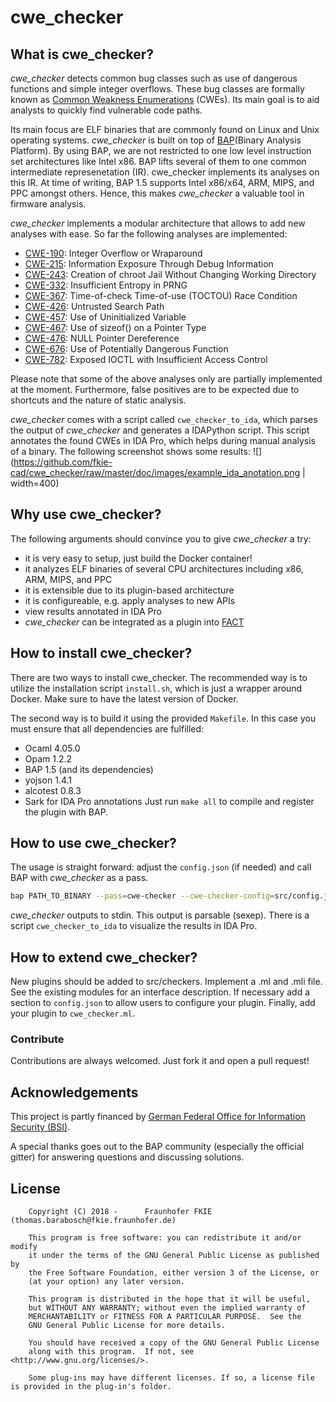 # cwe_checker #
## What is cwe_checker? ## 
*cwe_checker* detects common bug classes such as use of dangerous functions and simple integer overflows. These bug classes are formally known as [Common Weakness Enumerations](https://cwe.mitre.org/) (CWEs). Its main goal is to aid analysts to quickly find vulnerable code paths.

Its main focus are ELF binaries that are commonly found on Linux and Unix operating systems. *cwe_checker* is built on top of [BAP](https://github.com/BinaryAnalysisPlatform/bap)(Binary Analysis Platform). By using BAP, we are not restricted to one low level instruction set architectures like Intel x86. BAP lifts several of them to one common intermediate represenetation (IR). cwe_checker implements its analyses on this IR. At time of writing, BAP 1.5 supports Intel x86/x64, ARM, MIPS, and PPC amongst others. Hence, this makes *cwe_checker* a valuable tool in firmware analysis.

*cwe_checker* implements a modular architecture that allows to add new analyses with ease. So far the following analyses are implemented:
- [CWE-190](https://cwe.mitre.org/data/definitions/190.html): Integer Overflow or Wraparound
- [CWE-215](https://cwe.mitre.org/data/definitions/215.html): Information Exposure Through Debug Information 
- [CWE-243](https://cwe.mitre.org/data/definitions/243.html): Creation of chroot Jail Without Changing Working Directory
- [CWE-332](https://cwe.mitre.org/data/definitions/332.html): Insufficient Entropy in PRNG
- [CWE-367](https://cwe.mitre.org/data/definitions/367.html): Time-of-check Time-of-use (TOCTOU) Race Condition
- [CWE-426](https://cwe.mitre.org/data/definitions/426.html): Untrusted Search Path
- [CWE-457](https://cwe.mitre.org/data/definitions/457.html): Use of Uninitialized Variable
- [CWE-467](https://cwe.mitre.org/data/definitions/467.html): Use of sizeof() on a Pointer Type
- [CWE-476](https://cwe.mitre.org/data/definitions/476.html): NULL Pointer Dereference
- [CWE-676](https://cwe.mitre.org/data/definitions/676.html): Use of Potentially Dangerous Function
- [CWE-782](https://cwe.mitre.org/data/definitions/782.html): Exposed IOCTL with Insufficient Access Control

Please note that some of the above analyses only are partially implemented at the moment. Furthermore, false positives are to be expected due to shortcuts and the nature of static analysis.

*cwe_checker* comes with a script called `cwe_checker_to_ida`, which parses the output of *cwe_checker* and generates a IDAPython script. This script annotates the found CWEs in IDA Pro, which helps during manual analysis of a binary. The following screenshot shows some results:
![](https://github.com/fkie-cad/cwe_checker/raw/master/doc/images/example_ida_anotation.png | width=400)
## Why use cwe_checker? ##
The following arguments should convince you to give *cwe_checker* a try:
- it is very easy to setup, just build the Docker container!
- it analyzes ELF binaries of several CPU architectures including x86, ARM, MIPS, and PPC
- it is extensible due to its plugin-based architecture
- it is configureable, e.g. apply analyses to new APIs
- view results annotated in IDA Pro
- *cwe_checker* can be integrated as a plugin into [FACT](https://github.com/fkie-cad/FACT_core) 
## How to install cwe_checker? ##
There are two ways to install cwe_checker. The recommended way is to utilize the installation script `install.sh`, which is just a wrapper around Docker. Make sure to have the latest version of Docker. 

The second way is to build it using the provided `Makefile`. In this case you must ensure that all dependencies are fulfilled:
- Ocaml 4.05.0
- Opam 1.2.2
- BAP 1.5 (and its dependencies)
- yojson 1.4.1
- alcotest 0.8.3
- Sark for IDA Pro annotations
Just run `make all` to compile and register the plugin with BAP.
## How to use cwe_checker? ##
The usage is straight forward: adjust the `config.json` (if needed) and call BAP with *cwe_checker* as a pass.
``` bash
bap PATH_TO_BINARY --pass=cwe-checker --cwe-checker-config=src/config.json
```
*cwe_checker* outputs to stdin. This output is parsable (sexep). There is a script `cwe_checker_to_ida` to visualize the results in IDA Pro.
## How to extend cwe_checker? ##
New plugins should be added to src/checkers. Implement a .ml and .mli file. See the existing modules for an interface description. If necessary add a section to `config.json` to allow users to configure your plugin. Finally, add your plugin to `cwe_checker.ml`.
### Contribute ###
Contributions are always welcomed. Just fork it and open a pull request!
## Acknowledgements ##
This project is partly financed by [German Federal Office for Information Security (BSI)](https://www.bsi.bund.de).

A special thanks goes out to the BAP community (especially the official gitter) for answering questions and discussing solutions. 
## License
```
    Copyright (C) 2018 -      Fraunhofer FKIE  (thomas.barabosch@fkie.fraunhofer.de)

    This program is free software: you can redistribute it and/or modify
    it under the terms of the GNU General Public License as published by
    the Free Software Foundation, either version 3 of the License, or
    (at your option) any later version.

    This program is distributed in the hope that it will be useful,
    but WITHOUT ANY WARRANTY; without even the implied warranty of
    MERCHANTABILITY or FITNESS FOR A PARTICULAR PURPOSE.  See the
    GNU General Public License for more details.

    You should have received a copy of the GNU General Public License
    along with this program.  If not, see <http://www.gnu.org/licenses/>.
    
    Some plug-ins may have different licenses. If so, a license file is provided in the plug-in's folder.
```
